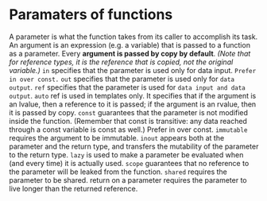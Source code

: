 # Paramaters of functions


A parameter is what the function takes from its caller to accomplish its task.
An argument is an expression (e.g. a variable) that is passed to a function as a parameter.
Every **argument is passed by copy by default**. *(Note that for reference types, it is the reference that is copied, not the original variable.)*
`in` specifies that the parameter is used only for data input. `Prefer in over const.`
`out` specifies that the parameter is used only for `data output`.
`ref` specifies that the parameter is used for `data input and data output`.
`auto` ref is used in templates only. It specifies that if the argument is an lvalue, then a reference to it is passed; if the argument is an rvalue, then it is passed by copy.
`const` guarantees that the parameter is not modified inside the function. (Remember that const is transitive: any data reached through a const variable is const as well.) Prefer in over const.
`immutable` requires the argument to be immutable.
`inout` appears both at the parameter and the return type, and transfers the mutability of the parameter to the return type.
`lazy` is used to make a parameter be evaluated when (and every time) it is actually used.
`scope` guarantees that no reference to the parameter will be leaked from the function.
`shared` requires the parameter to be shared.
return on a parameter requires the parameter to live longer than the returned reference.
